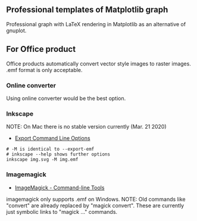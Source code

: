## Professional templates of Matplotlib graph

Professional graph with LaTeX rendering in Matplotlib as an alternative of gnuplot. 


## For Office product
Office products automatically convert vector style images to raster images.
.emf format is only acceptable.

### Online converter
Using online converter would be the best option.

### Inkscape
NOTE: On Mac there is no stable version currently (Mar. 21 2020)

- [Export Command Line Options](http://tavmjong.free.fr/INKSCAPE/MANUAL/html/CommandLine-Export.html)

```
# -M is identical to --export-emf
# inkscape --help shows further options
inkscape img.svg -M img.emf
```

### Imagemagick
- [ImageMagick \- Command\-line Tools](https://imagemagick.org/script/command-line-tools.php)

imagemagick only supports .emf on Windows.
NOTE: Old commands like "convert" are already replaced by "magick convert". These are currently just symbolic links to "magick ..." commands. 
